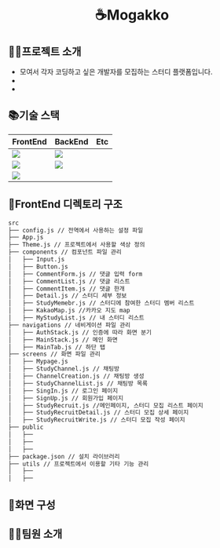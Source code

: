 <div align="center"><h1> ☕Mogakko </h1></div>

## 🙋‍♀️프로젝트 소개
+ 모여서 각자 코딩하고 싶은 개발자를 모집하는 스터디 플랫폼입니다.
+
+

## 📚기술 스택
|FrontEnd|BackEnd|Etc|
|------|---|---|
|<img src="https://img.shields.io/badge/React Native-61DAFB?style=flat-square&logo=React&logoColor=black"/>|<img src="https://img.shields.io/badge/Spring-6DB33F?style=flat-square&logo=Spring&logoColor=white"/>|
|<img src="https://img.shields.io/badge/Expo-000000?style=flat-square&logo=Expo&logoColor=white"/>|<img src="https://img.shields.io/badge/socket.io-010101?style=flat-square&logo=socket.io&logoColor=white">||
|<img src="https://img.shields.io/badge/styled components-DB7093?style=flat-square&logo=styled-components&logoColor=white"/>|||
## 📂FrontEnd 디렉토리 구조
```bash
src
├── config.js // 전역에서 사용하는 설정 파일
├── App.js
├── Theme.js // 프로젝트에서 사용할 색상 정의
├── components // 컴포넌트 파일 관리
│   ├── Input.js 
│   ├── Button.js 
│   ├── CommentForm.js // 댓글 입력 form
│   ├── CommentList.js // 댓글 리스트
│   ├── CommentItem.js // 댓글 한개
│   ├── Detail.js // 스터디 세부 정보
│   ├── StudyMemebr.js // 스터디에 참여한 스터디 멤버 리스트
│   ├── KakaoMap.js //카카오 지도 map
│   ├── MyStudyList.js // 내 스터디 리스트
├── navigations // 네비게이션 파일 관리
│   ├── AuthStack.js // 인증에 따라 화면 분기
│   ├── MainStack.js // 메인 화면
│   ├── MainTab.js // 하단 탭
├── screens // 화면 파일 관리
│   ├── Mypage.js 
│   ├── StudyChannel.js // 채팅방
│   ├── ChannelCreation.js // 채팅방 생성
│   ├── StudyChannelList.js // 채팅방 목록
│   ├── SingIn.js // 로그인 페이지
│   ├── SignUp.js // 회원가입 페이지
│   ├── StudyRecruit.js //메인페이지, 스터디 모집 리스트 페이지
│   ├── StudyRecruitDetail.js // 스터디 모집 상세 페이지
│   ├── StudyRecruitWrite.js // 스터디 모집 작성 페이지
├── public
│   ├── 
│   ├── 
│   ├── 
├── package.json // 설치 라이브러리
├── utils // 프로젝트에서 이용할 기타 기능 관리
│   ├── 
│   ├── 
``` 
## 🎨화면 구성
## 👩‍💻팀원 소개
